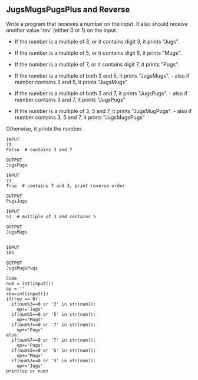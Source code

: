 ## JugsMugsPugsPlus and Reverse
Write a program that receives a number on the input.
It also should receive another value 'rev'  (either 0 or 1) on the input. 

  - If the number is a multiple of 3, or it contains digit 3, it prints "Jugs". 
  - If the number is a multiple of 5, or it contains digit 5, it prints "Mugs".
  - If the number is a multiple of 7, or it contains digit 7, it prints "Pugs".

  - If the number is a multiple of both 3 and 5, it prints "JugsMugs".
        - also if number contains 3 and 5, it prints "JugsMugs"
  - If the number is a multiple of both 3 and 7, it prints "JugsPugs".
        - also if number contains 3 and 7, it prints "JugsPugs"
  - If the number is a multiple of 3, 5 and 7, it prints "JugsMugPugs".
        - also if number contains 3, 5 and 7, it prints "JugsMugsPugs"

Otherwise, it prints the number.

```
INPUT 
73 
False  # contains 3 and 7

OUTPUT
JugsPugs

INPUT 
73 
True  # contains 7 and 3, print reverse order

OUTPUT
PugsJugs

INPUT 
51  # multiple of 3 and contains 5

OUTPUT
JugsMugs


INPUT 
105

OUTPUT 
JugsMugsPugs
```

```
Code
num = int(input())
op = ''
rev=int(input())
if(rev == 0):
  if(num%3==0 or '3' in str(num)):
    op+='Jugs'
  if(num%5==0 or '5' in str(num)):
    op+='Mugs'
  if(num%7==0 or '7' in str(num)):
    op+='Pugs'
else:
  if(num%7==0 or '7' in str(num)):
    op+='Pugs'
  if(num%5==0 or '5' in str(num)):
    op+='Mugs'
  if(num%3==0 or '3' in str(num)):
    op+='Jugs'
print(op or num)



```
